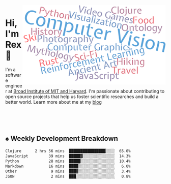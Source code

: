 <img src="https://raw.githubusercontent.com/rexwangcc/rexwangcc/master/myself.png" alt="Rex!" width="450" height="250" align="right">

# Hi, I'm Rex 👋

I'm a software engineer at [Broad Institute of MIT and Harvard](https://www.broadinstitute.org/). I'm passionate about contributing to open source projects that help us foster scientific researches and build a better world. Learn more about me at my [blog](https://rexwang.cc)

<br>
<br>
<br>

<table>
<tr valign="top" width="50%">
<!-- <td > -->

## ♠ Weekly Development Breakdown

<!-- code_time starts -->

```text
Clojure      2 hrs 56 mins  ████████████████░░░░  65.0%
JavaScript         39 mins  █████▓░░░░░░░░░░░░░░  14.3%
Python             28 mins  █████░░░░░░░░░░░░░░░  10.4%
Markdown           16 mins  ████░░░░░░░░░░░░░░░░   6.0%
Other               9 mins  ███▓░░░░░░░░░░░░░░░░   3.4%
JSON                2 mins  ███░░░░░░░░░░░░░░░░░   0.8%
```

<!-- code_time ends -->

<!-- Placeholder for my Game statuses -->

<!-- <td valign="top" width="50%">

#### ♦ My Personal Progress

</td> -->

</tr>
</table>
